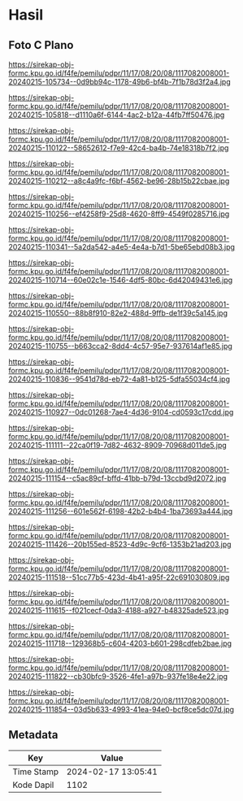 # Hasil

## Foto C Plano

https://sirekap-obj-formc.kpu.go.id/f4fe/pemilu/pdpr/11/17/08/20/08/1117082008001-20240215-105734--0d9bb94c-1178-49b6-bf4b-7f1b78d3f2a4.jpg

https://sirekap-obj-formc.kpu.go.id/f4fe/pemilu/pdpr/11/17/08/20/08/1117082008001-20240215-105818--d1110a6f-6144-4ac2-b12a-44fb7ff50476.jpg

https://sirekap-obj-formc.kpu.go.id/f4fe/pemilu/pdpr/11/17/08/20/08/1117082008001-20240215-110122--58652612-f7e9-42c4-ba4b-74e18318b7f2.jpg

https://sirekap-obj-formc.kpu.go.id/f4fe/pemilu/pdpr/11/17/08/20/08/1117082008001-20240215-110212--a8c4a9fc-f6bf-4562-be96-28b15b22cbae.jpg

https://sirekap-obj-formc.kpu.go.id/f4fe/pemilu/pdpr/11/17/08/20/08/1117082008001-20240215-110256--ef4258f9-25d8-4620-8ff9-4549f0285716.jpg

https://sirekap-obj-formc.kpu.go.id/f4fe/pemilu/pdpr/11/17/08/20/08/1117082008001-20240215-110341--5a2da542-a4e5-4e4a-b7d1-5be65ebd08b3.jpg

https://sirekap-obj-formc.kpu.go.id/f4fe/pemilu/pdpr/11/17/08/20/08/1117082008001-20240215-110714--60e02c1e-1546-4df5-80bc-6d42049431e6.jpg

https://sirekap-obj-formc.kpu.go.id/f4fe/pemilu/pdpr/11/17/08/20/08/1117082008001-20240215-110550--88b8f910-82e2-488d-9ffb-de1f39c5a145.jpg

https://sirekap-obj-formc.kpu.go.id/f4fe/pemilu/pdpr/11/17/08/20/08/1117082008001-20240215-110755--b663cca2-8dd4-4c57-95e7-937614af1e85.jpg

https://sirekap-obj-formc.kpu.go.id/f4fe/pemilu/pdpr/11/17/08/20/08/1117082008001-20240215-110836--9541d78d-eb72-4a81-b125-5dfa55034cf4.jpg

https://sirekap-obj-formc.kpu.go.id/f4fe/pemilu/pdpr/11/17/08/20/08/1117082008001-20240215-110927--0dc01268-7ae4-4d36-9104-cd0593c17cdd.jpg

https://sirekap-obj-formc.kpu.go.id/f4fe/pemilu/pdpr/11/17/08/20/08/1117082008001-20240215-111111--22ca0f19-7d82-4632-8909-70968d011de5.jpg

https://sirekap-obj-formc.kpu.go.id/f4fe/pemilu/pdpr/11/17/08/20/08/1117082008001-20240215-111154--c5ac89cf-bffd-41bb-b79d-13ccbd9d2072.jpg

https://sirekap-obj-formc.kpu.go.id/f4fe/pemilu/pdpr/11/17/08/20/08/1117082008001-20240215-111256--601e562f-6198-42b2-b4b4-1ba73693a444.jpg

https://sirekap-obj-formc.kpu.go.id/f4fe/pemilu/pdpr/11/17/08/20/08/1117082008001-20240215-111426--20b155ed-8523-4d9c-9cf6-1353b21ad203.jpg

https://sirekap-obj-formc.kpu.go.id/f4fe/pemilu/pdpr/11/17/08/20/08/1117082008001-20240215-111518--51cc77b5-423d-4b41-a95f-22c691030809.jpg

https://sirekap-obj-formc.kpu.go.id/f4fe/pemilu/pdpr/11/17/08/20/08/1117082008001-20240215-111615--f021cecf-0da3-4188-a927-b48325ade523.jpg

https://sirekap-obj-formc.kpu.go.id/f4fe/pemilu/pdpr/11/17/08/20/08/1117082008001-20240215-111718--129368b5-c604-4203-b601-298cdfeb2bae.jpg

https://sirekap-obj-formc.kpu.go.id/f4fe/pemilu/pdpr/11/17/08/20/08/1117082008001-20240215-111822--cb30bfc9-3526-4fe1-a97b-937fe18e4e22.jpg

https://sirekap-obj-formc.kpu.go.id/f4fe/pemilu/pdpr/11/17/08/20/08/1117082008001-20240215-111854--03d5b633-4993-41ea-94e0-bcf8ce5dc07d.jpg


## Metadata

| Key        | Value               |
| ---------- | ------------------- |
| Time Stamp | 2024-02-17 13:05:41 |
| Kode Dapil | 1102                |




